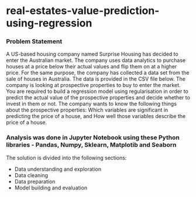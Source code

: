 # real-estates-value-prediction-using-regression

### Problem Statement

A US-based housing company named Surprise Housing has decided to enter the Australian market. The company uses data analytics to purchase houses at a price below their actual values and flip them on at a higher price. For the same purpose, the company has collected a data set from the sale of houses in Australia. The data is provided in the CSV file below.
The company is looking at prospective properties to buy to enter the market. You are required to build a regression model using regularisation in order to predict the actual value of the prospective properties and decide whether to invest in them or not.
The company wants to know the following things about the prospective properties:
Which variables are significant in predicting the price of a house, and
How well those variables describe the price of a house.

### Analysis was done in Jupyter Notebook using these Python libraries - Pandas, Numpy, Sklearn, Matplotib and Seaborn

The solution is divided into the following sections:

- Data understanding and exploration
- Data cleaning
- Data preparation
- Model building and evaluation
